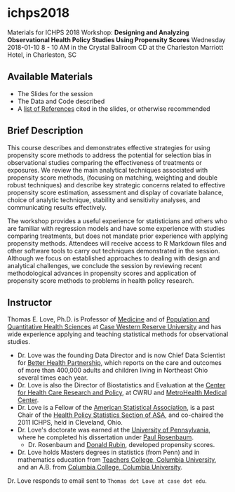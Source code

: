 # ichps2018

Materials for ICHPS 2018 Workshop: **Designing and Analyzing Observational Health Policy Studies Using Propensity Scores**
Wednesday 2018-01-10 8 - 10 AM in the Crystal Ballroom CD at the Charleston Marriott Hotel, in Charleston, SC

## Available Materials

- The Slides for the session
- The Data and Code described
- A [list of References](https://github.com/THOMASELOVE/ichps2018/tree/master/references) cited in the slides, or otherwise recommended

## Brief Description

This course describes and demonstrates effective strategies for using propensity score methods to address the potential for selection bias in observational studies comparing the effectiveness of treatments or exposures. We review the main analytical techniques associated with propensity score methods, (focusing on matching, weighting and double robust techniques) and describe key strategic concerns related to effective propensity score estimation, assessment and display of covariate balance, choice of analytic technique, stability and sensitivity analyses, and communicating results effectively.

The workshop provides a useful experience for statisticians and others who are familiar with regression models and have some experience with studies comparing treatments, but does not mandate prior experience with applying propensity methods. Attendees will receive access to R Markdown files and other software tools to carry out techniques demonstrated in the session. Although we focus on established approaches to dealing with design and analytical challenges, we conclude the session by reviewing recent methodological advances in propensity scores and application of propensity score methods to problems in health policy research.

## Instructor

Thomas E. Love, Ph.D. is Professor of [Medicine](https://case.edu/medicine/) and of [Population and Quantitative Health Sciences](http://epbiwww.case.edu/) at [Case Western Reserve University](http://case.edu/) and has wide experience applying and teaching statistical methods for observational studies. 

- Dr. Love was the founding Data Director and is now Chief Data Scientist for [Better Health Partnership](http://www.betterhealthpartnership.org/data_center/), which reports on the care and outcomes of more than 400,000 adults and children living in Northeast Ohio several times each year. 
- Dr. Love is also the Director of Biostatistics and Evaluation at the [Center for Health Care Research and Policy](http://www.chrp.org), at CWRU and [MetroHealth Medical Center](https://www.metrohealth.org/research). 
- Dr. Love is a Fellow of the [American Statistical Association](http://www.amstat.org/), is a past Chair of the [Health Policy Statistics Section of ASA](http://community.amstat.org/hpss/home), and co-chaired the 2011 ICHPS, held in Cleveland, Ohio. 
- Dr. Love's doctorate was earned at the [University of Pennsylvania](https://statistics.wharton.upenn.edu/), where he completed his dissertation under [Paul Rosenbaum](http://www-stat.wharton.upenn.edu/~rosenbap/). 
    - Dr. Rosenbaum and [Donald Rubin](https://statistics.fas.harvard.edu/people/donald-b-rubin), developed propensity scores. 
- Dr. Love holds Masters degrees in statistics (from Penn) and in mathematics education from [Teachers College, Columbia University](http://www.tc.columbia.edu/), and an A.B. from [Columbia College, Columbia University](https://www.college.columbia.edu/). 

Dr. Love responds to email sent to `Thomas dot Love at case dot edu`.
